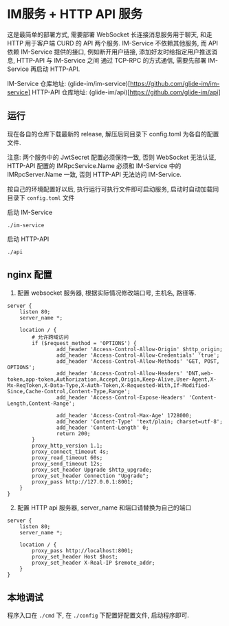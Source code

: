 # IM服务 + HTTP API 服务

这是最简单的部署方式, 需要部署 WebSocket 长连接消息服务用于聊天, 和走 HTTP 用于客户端 CURD 的 API 两个服务. IM-Service 不依赖其他服务, 而 API 依赖 IM-Service 提供的接口, 例如断开用户链接, 添加好友时给指定用户推送消息, HTTP-API 与 IM-Service 之间
通过 TCP-RPC 的方式通信, 需要先部署 IM-Service 再启动 HTTP-API.

IM-Service 仓库地址: (glide-im/im-service)[https://github.com/glide-im/im-service]
HTTP-API 仓库地址: (glide-im/api)[https://github.com/glide-im/api]

## 运行

现在各自的仓库下载最新的 release, 解压后同目录下 config.toml 为各自的配置文件.

注意: 两个服务中的 JwtSecret 配置必须保持一致, 否则 WebSocket 无法认证,  HTTP-API 配置的 IMRpcService.Name 必须和 IM-Service 中的 IMRpcServer.Name 一致, 否则 HTTP-API 无法访问 IM-Service.

按自己的环境配置好以后, 执行运行可执行文件即可启动服务, 启动时自动加载同目录下 `config.toml` 文件

启动 IM-Service
```shell
./im-service
```

启动 HTTP-API
```shell
./api
```

## nginx 配置

1. 配置 websocket 服务器, 根据实际情况修改端口号, 主机名, 路径等.
```
server {
    listen 80;
    server_name *;

    location / {
        # 允许跨域访问
        if ($request_method = 'OPTIONS') {
                add_header 'Access-Control-Allow-Origin' $http_origin;
                add_header 'Access-Control-Allow-Credentials' 'true';
                add_header 'Access-Control-Allow-Methods' 'GET, POST, OPTIONS';
                add_header 'Access-Control-Allow-Headers' 'DNT,web-token,app-token,Authorization,Accept,Origin,Keep-Alive,User-Agent,X-Mx-ReqToken,X-Data-Type,X-Auth-Token,X-Requested-With,If-Modified-Since,Cache-Control,Content-Type,Range';
                add_header 'Access-Control-Expose-Headers' 'Content-Length,Content-Range';

                add_header 'Access-Control-Max-Age' 1728000;
                add_header 'Content-Type' 'text/plain; charset=utf-8';
                add_header 'Content-Length' 0;
                return 200;
        }
        proxy_http_version 1.1;
        proxy_connect_timeout 4s;
        proxy_read_timeout 60s;
        proxy_send_timeout 12s;
        proxy_set_header Upgrade $http_upgrade;
        proxy_set_header Connection "Upgrade";
        proxy_pass http://127.0.0.1:8001;
    }
}
```

2. 配置 HTTP api 服务器, server_name 和端口请替换为自己的端口

```
server {
    listen 80;
    server_name *;

    location / {
        proxy_pass http://localhost:8001;
        proxy_set_header Host $host;
        proxy_set_header X-Real-IP $remote_addr;
    }
} 
```

## 本地调试

程序入口在 `./cmd` 下, 在 `./config` 下配置好配置文件, 启动程序即可.
